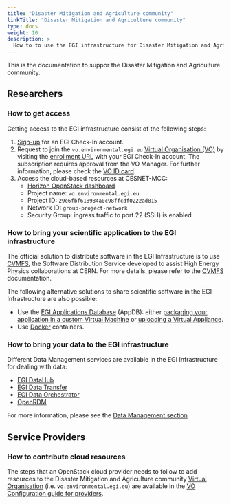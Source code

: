```yaml
---
title: "Disaster Mitigation and Agriculture community"
linkTitle: "Disaster Mitigation and Agriculture community"
type: docs
weight: 10
description: >
  How to to use the EGI infrastructure for Disaster Mitigation and Agriculture community
---
```


This is the documentation to suppor the Disaster Mitigation and Agriculture community.

## Researchers

### How to get access

Getting access to the EGI infrastructure consist of the following steps:

1. [Sign-up](../../../aai/check-in/signup/) for an EGI Check-In account.
1. Request to join the `vo.environmental.egi.eu`
   [Virtual Organisation (VO)](https://confluence.egi.eu/display/EGIG/Virtual+organisation)
   by visiting the [enrollment URL](https://aai.egi.eu/registry/co_petitions/start/coef:369)
   with your EGI Check-In account. The subscription requires approval from the
   VO Manager. For further information, please check the
   [VO ID card](https://operations-portal.egi.eu/vo/view/voname/vo.environmental.egi.eu).
1. Access the cloud-based resources at CESNET-MCC:
   * [Horizon OpenStack dashboard](https://dashboard.cloud.muni.cz/)
   * Project name: `vo.environmental.egi.eu`
   * Project ID: `29e6fbf618984a0c98ffcdf0222ad815`
   * Network ID: `group-project-network`
   * Security Group: ingress traffic to port 22 (SSH) is enabled

### How to bring your scientific application to the EGI infrastructure

The official solution to distribute software in the EGI Infrastructure
is to use [CVMFS](https://cernvm.cern.ch/fs/), the Software
Distribution Service developed to assist High Energy Physics collaborations
at CERN. For more details, please refer to the
[CVMFS](../../../compute/content-distribution/) documentation.

The following alternative solutions to share scientific software in the
EGI Infrastructure are also possible:

* Use the [EGI Applications Database](http://appdb.egi.eu/) (AppDB):
  either [packaging your application in a custom Virtual Machine](../../../compute/cloud-compute/images/)
  or [uploading a Virtual Appliance](https://wiki.appdb.egi.eu/main:faq:how_to_register_a_virtual_appliance).
* Use [Docker](https://www.docker.com/) containers.

### How to bring your data to the EGI infrastructure

Different Data Management services are available in the EGI Infrastructure for dealing with data:

* [EGI DataHub](../../../data/management/datahub/)
* [EGI Data Transfer](../../../data/management/data-transfer/)
* [EGI Data Orchestrator](../../../data/management/rucio/)
* [OpenRDM](../../../data/management/open-rdm/)

For more information, please see the [Data Management section](../../../data/management/).

## Service Providers

### How to contribute cloud resources

The steps that an OpenStack cloud provider needs to follow to add resources
to the Disaster Mitigation and Agriculture community
[Virtual Organisation](https://confluence.egi.eu/display/EGIG/Virtual+organisation)
(i.e. `vo.environmental.egi.eu`) are available in the
[VO Configuration guide for providers](../../../../providers/cloud-compute/openstack/vo_config.md).
